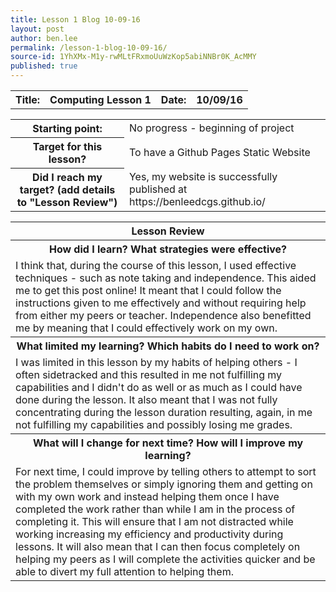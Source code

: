 ```yaml
---
title: Lesson 1 Blog 10-09-16
layout: post
author: ben.lee
permalink: /lesson-1-blog-10-09-16/
source-id: 1YhXMx-M1y-rwMLtFRxmoUuWzKop5abiNNBr0K_AcMMY
published: true
---
```

<table>
  <tr>
    <th>Title:</th>
    <th>Computing Lesson 1</th>
    <th>Date:</th>
    <th>10/09/16</th>
  </tr>
</table>


<table>
  <tr>
    <th>Starting point:</th>
    <td>No progress - beginning of project</td>
  </tr>
  <tr>
    <th>Target for this lesson?</th>
    <td>To have a Github Pages Static Website</td>
  </tr>
  <tr>
    <th>Did I reach my target? 
(add details to "Lesson Review")</th>
    <td> Yes, my website is successfully published at https://benleedcgs.github.io/</td>
  </tr>
</table>


<table>
  <tr>
    <th>Lesson Review</th>
  </tr>
  <tr>
    <th>How did I learn? What strategies were effective? </th>
  </tr>
  <tr>
    <td>I think that, during the course of this lesson, I used effective techniques - such as note taking and independence. This aided me to get this post online! It meant that I could follow the instructions given to me effectively and without requiring help from either my peers or teacher. Independence also benefitted me by meaning that I could effectively work on my own.</td>
  </tr>
  <tr>
    <th>What limited my learning? Which habits do I need to work on? </th>
  </tr>
  <tr>
    <td>I was limited in this lesson by my habits of helping others - I often sidetracked and this resulted in me not fulfilling my capabilities and I didn't do as well or as much as I could have done during the lesson. It also meant that I was not fully concentrating during the lesson duration resulting, again, in me not fulfilling my capabilities and possibly losing me grades.</td>
  </tr>
  <tr>
    <th>What will I change for next time? How will I improve my learning?</th>
  </tr>
  <tr>
    <td>For next time, I could improve by telling others to attempt to sort the problem themselves or simply ignoring them and getting on with my own work and instead helping them once I have completed the work rather than while I am in the process of completing it. This will ensure that I am not distracted while working increasing my efficiency and productivity during lessons. It will also mean that I can then focus completely on helping my peers as I will complete the activities quicker and be able to divert my full attention to helping them.</td>
  </tr>
</table>


